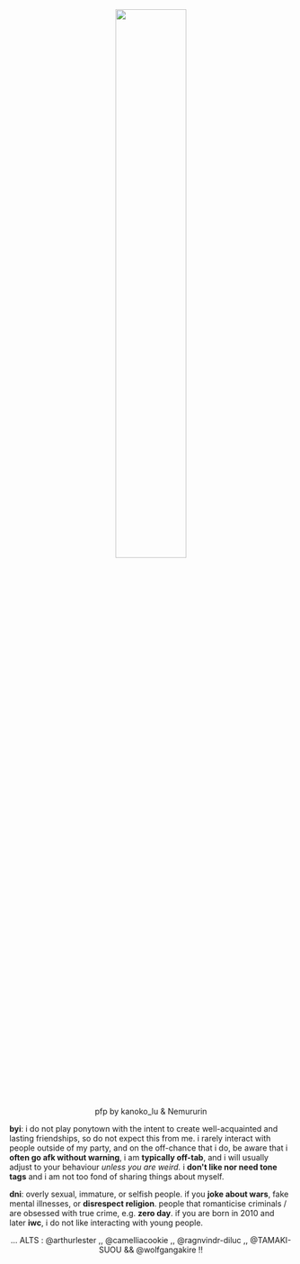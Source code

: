 <div align="center">
  <img width = "50%" src="https://i.pinimg.com/736x/e3/ab/dc/e3abdc1e076a89856d9539329c6e6b14.jpg">
</div>
<div align="center">pfp by kanoko_lu & Nemururin</div>


**byi**: i do not play ponytown with the intent to create well-acquainted and lasting friendships, so do not expect this from me. i rarely interact with people outside of my party, and on the off-chance that i do, be aware that i **often go afk without warning**, i am **typically off-tab**, and i will usually adjust to your behaviour *unless you are weird.* i **don't like nor need tone tags** and i am not too fond of sharing things about myself.<br>

**dni**: overly sexual, immature, or selfish people. if you **joke about wars**, fake mental illnesses, or **disrespect religion**. people that romanticise criminals / are obsessed with true crime, e.g. **zero day**. if you are born in 2010 and later **iwc**, i do not like interacting with young people.
<br>
<div align="center">... ALTS : @arthurlester ,, @camelliacookie ,, @ragnvindr-diluc ,, @TAMAKI-SUOU && @wolfgangakire !!</div>
